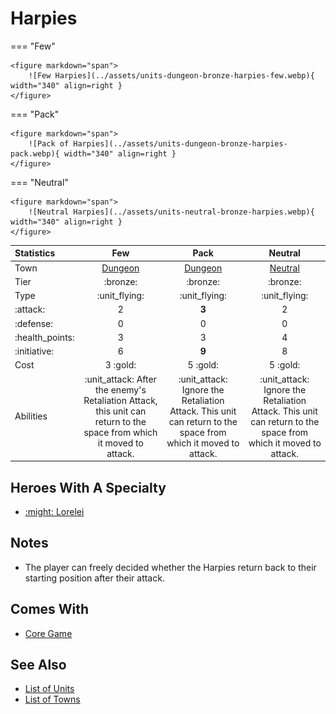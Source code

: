 # Harpies

=== "Few"

    <figure markdown="span">
        ![Few Harpies](../assets/units-dungeon-bronze-harpies-few.webp){ width="340" align=right }
    </figure>

=== "Pack"

    <figure markdown="span">
        ![Pack of Harpies](../assets/units-dungeon-bronze-harpies-pack.webp){ width="340" align=right }
    </figure>

=== "Neutral"

    <figure markdown="span">
        ![Neutral Harpies](../assets/units-neutral-bronze-harpies.webp){ width="340" align=right }
    </figure>


| Statistics | Few | Pack | Neutral |
| :--- | :---: | :---: | :---: |
| Town | [Dungeon](../towns/dungeon.md) | [Dungeon](../towns/dungeon.md) | [Neutral](../towns/neutral.md) |
| Tier | :bronze: | :bronze: | :bronze: |
| Type | :unit_flying: | :unit_flying: | :unit_flying: |
| :attack: | 2 | **3** | 2 |
| :defense: | 0 | 0 | 0 |
| :health_points: | 3 | 3 | 4 |
| :initiative: | 6 | **9** | 8 |
| Cost | 3 :gold: | 5 :gold: | 5 :gold: |
| Abilities | :unit_attack: After the enemy's Retaliation Attack, this unit can return to the space from which it moved to attack. | :unit_attack: Ignore the Retaliation Attack. This unit can return to the space from which it moved to attack. | :unit_attack: Ignore the Retaliation Attack. This unit can return to the space from which it moved to attack. |


## Heroes With A Specialty

- [:might: Lorelei](../heroes/lorelei.md#specialty)


## Notes

- The player can freely decided whether the Harpies return back to their starting position after their attack.


## Comes With

- [Core Game](../content/core_game.md)


## See Also

- [List of Units](index.md)
- [List of Towns](../towns/index.md)